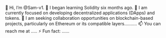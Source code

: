   👋 Hi, I’m @Sam-v1.
👀 I began learning Solidity six months ago.
🌱 I am currently focused on developing decentralized applications (DApps) and tokens. 
💞️ I am seeking collaboration opportunities on blockchain-based projects, particularly on Ethereum or its compatible layers..........
📫 You can reach me at …..
⚡ Fun fact: ......   
    
<!--- 
Sam-v1/Sam-v1 is a ✨ special ✨ repository because its `README.md` (this file) appears on your GitHub profile. 
You can click the Preview link to take a look at your changes.
--->
